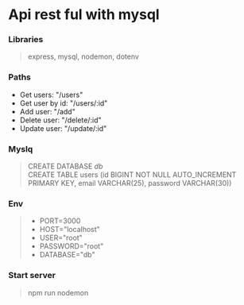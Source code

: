 # Api rest ful with mysql

### Libraries

> express, mysql, nodemon, dotenv

### Paths

-   Get users: "/users"
-   Get user by id: "/users/:id"
-   Add user: "/add"
-   Delete user: "/delete/:id"
-   Update user: "/update/:id"

### Myslq

> CREATE DATABASE _db_ </br>
> CREATE TABLE users (id BIGINT NOT NULL AUTO_INCREMENT PRIMARY KEY, email VARCHAR(25), password VARCHAR(30))

### Env

> -   PORT=3000
> -   HOST="localhost"
> -   USER="root"
> -   PASSWORD="root"
> -   DATABASE="db"

### Start server

> npm run nodemon

